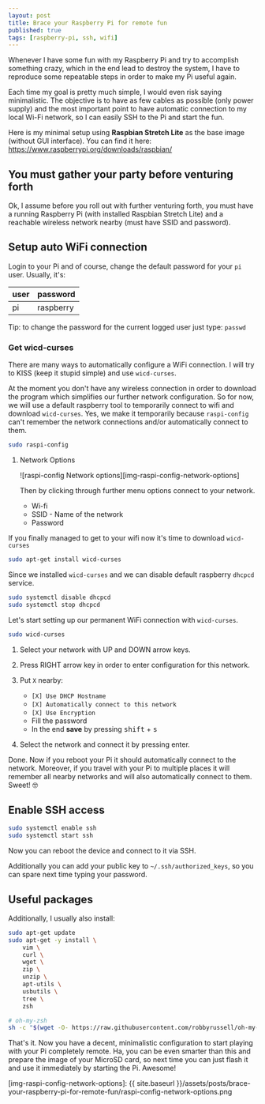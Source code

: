 ```yaml
---
layout: post
title: Brace your Raspberry Pi for remote fun
published: true
tags: [raspberry-pi, ssh, wifi]
---
```


Whenever I have some fun with my Raspberry Pi and try to accomplish something crazy, which in the end lead to destroy the system, I have to reproduce some repeatable steps in order to make my Pi useful again.

Each time my goal is pretty much simple, I would even risk saying minimalistic. The objective is to have as few cables as possible (only power supply) and the most important point to have automatic connection to my local Wi-Fi network, so I can easily SSH to the Pi and start the fun.

Here is my minimal setup using **Raspbian Stretch Lite** as the base image (without GUI interface). You can find it here: <https://www.raspberrypi.org/downloads/raspbian/>

## You must gather your party before venturing forth

Ok, I assume before you roll out with further venturing forth, you must have a running Raspberry Pi (with installed Raspbian Stretch Lite) and a reachable wireless network nearby (must have SSID and password).

## Setup auto WiFi connection

Login to your Pi and of course, change the default password for your `pi` user. Usually, it's:

| user | password  |
| ---- | --------- |
| pi   | raspberry |

<div class="alert alert-info">
<p>Tip: to change the password for the current logged user just type: <code>passwd</code></p>
</div>

### Get wicd-curses

There are many ways to automatically configure a WiFi connection. I will try to KISS (keep it stupid simple) and use `wicd-curses`.

At the moment you don't have any wireless connection in order to download the program which simplifies our further network configuration. So for now, we will use a default raspberry tool to temporarily connect to wifi and download `wicd-curses`. Yes, we make it temporarily because `raspi-config` can't remember the network connections and/or automatically connect to them.

```bash
sudo raspi-config
```

1.  Network Options

    ![raspi-config Network options][img-raspi-config-network-options]

    Then by clicking through further menu options connect to your network.

    -   Wi-fi
    -   SSID - Name of the network
    -   Password

If you finally managed to get to your wifi now it's time to download `wicd-curses`

```bash
sudo apt-get install wicd-curses
```

Since we installed `wicd-curses` and we can disable default raspberry `dhcpcd` service.

```bash
sudo systemctl disable dhcpcd
sudo systemctl stop dhcpcd
```

Let's start setting up our permanent WiFi connection with `wicd-curses`.

```bash
sudo wicd-curses
```

1.  Select your network with UP and DOWN arrow keys.

1.  Press RIGHT arrow key in order to enter configuration for this network.

1.  Put `X` nearby:

    -   `[X] Use DHCP Hostname`
    -   `[X] Automatically connect to this network`
    -   `[X] Use Encryption`
    -   Fill the password
    -   In the end **save** by pressing <kbd>shift</kbd> + <kbd>s</kbd>

1.  Select the network and connect it by pressing enter.

Done. Now if you reboot your Pi it should automatically connect to the network. Moreover, if you travel with your Pi to multiple places it will remember all nearby networks and will also automatically connect to them. Sweet! 🤓

## Enable SSH access

```bash
sudo systemctl enable ssh
sudo systemctl start ssh
```

Now you can reboot the device and connect to it via SSH.

<div class="alert alert-info">
<p>Additionally you can add your public key to <code>~/.ssh/authorized_keys</code>, so you can spare next time typing your password.</p>
</div>

## Useful packages

Additionally, I usually also install:

```bash
sudo apt-get update
sudo apt-get -y install \
    vim \
    curl \
    wget \
    zip \
    unzip \
    apt-utils \
    usbutils \
    tree \
    zsh

# oh-my-zsh
sh -c "$(wget -O- https://raw.githubusercontent.com/robbyrussell/oh-my-zsh/master/tools/install.sh)"
```

That's it. Now you have a decent, minimalistic configuration to start playing with your Pi completely remote. Ha, you can be even smarter than this and prepare the image of your MicroSD card, so next time you can just flash it and use it immediately by starting the Pi. Awesome!

[img-raspi-config-network-options]: {{ site.baseurl }}/assets/posts/brace-your-raspberry-pi-for-remote-fun/raspi-config-network-options.png
